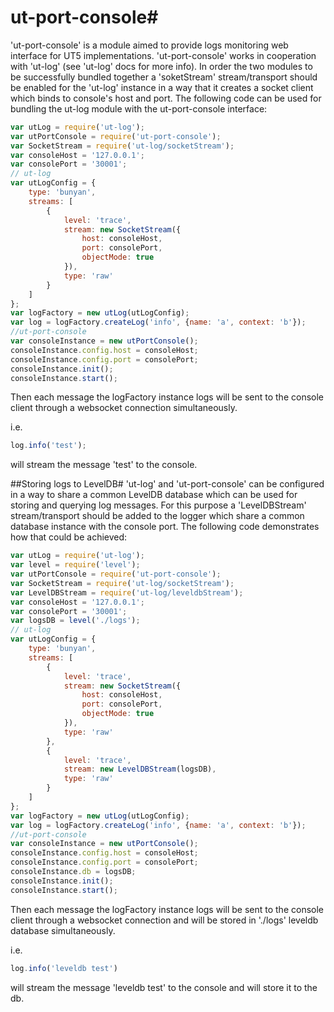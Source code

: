 # ut-port-console#

'ut-port-console' is a module aimed to provide logs monitoring web interface for UT5 implementations. 
'ut-port-console' works in cooperation with 'ut-log' (see 'ut-log' docs for more info).
In order the two modules to be successfully bundled together a 'soketStream' stream/transport should be enabled for the 'ut-log' instance in a way that it creates a socket client which binds to console's host and port.
The following code can be used for bundling the ut-log module with the ut-port-console interface:

```js
var utLog = require('ut-log');
var utPortConsole = require('ut-port-console');
var SocketStream = require('ut-log/socketStream');
var consoleHost = '127.0.0.1';
var consolePort = '30001';
// ut-log
var utLogConfig = {
    type: 'bunyan',
    streams: [
        {
            level: 'trace',
            stream: new SocketStream({
                host: consoleHost,
                port: consolePort,
                objectMode: true
            }),
            type: 'raw'
        }
    ]
};
var logFactory = new utLog(utLogConfig);
var log = logFactory.createLog('info', {name: 'a', context: 'b'});
//ut-port-console
var consoleInstance = new utPortConsole();
consoleInstance.config.host = consoleHost;
consoleInstance.config.port = consolePort;
consoleInstance.init();
consoleInstance.start();
```

Then each message the logFactory instance logs will be sent to the console client through a websocket connection simultaneously.

i.e.
```js
log.info('test');
```
will stream the message 'test' to the console.

##Storing logs to LevelDB#
'ut-log' and 'ut-port-console' can be configured in a way to share a common LevelDB database which can be used for storing and querying log messages. For this purpose a 'LevelDBStream' stream/transport should be added to the logger which share a common database instance with the console port.
The following code demonstrates how that could be achieved:
```js
var utLog = require('ut-log');
var level = require('level');
var utPortConsole = require('ut-port-console');
var SocketStream = require('ut-log/socketStream');
var LevelDBStream = require('ut-log/leveldbStream');
var consoleHost = '127.0.0.1';
var consolePort = '30001';
var logsDB = level('./logs');
// ut-log
var utLogConfig = {
    type: 'bunyan',
    streams: [
        {
            level: 'trace',
            stream: new SocketStream({
                host: consoleHost,
                port: consolePort,
                objectMode: true
            }),
            type: 'raw'
        },
        {
            level: 'trace',
            stream: new LevelDBStream(logsDB),
            type: 'raw'
        }
    ]
};
var logFactory = new utLog(utLogConfig);
var log = logFactory.createLog('info', {name: 'a', context: 'b'});
//ut-port-console
var consoleInstance = new utPortConsole();
consoleInstance.config.host = consoleHost;
consoleInstance.config.port = consolePort;
consoleInstance.db = logsDB;
consoleInstance.init();
consoleInstance.start();
```

Then each message the logFactory instance logs will be sent to the console client through a websocket connection and will be stored in './logs' leveldb database simultaneously.

i.e.
```js
log.info('leveldb test')
```
will stream the message 'leveldb test' to the console and will store it to the db.